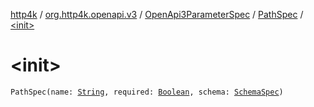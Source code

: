[http4k](../../../index.md) / [org.http4k.openapi.v3](../../index.md) / [OpenApi3ParameterSpec](../index.md) / [PathSpec](index.md) / [&lt;init&gt;](./-init-.md)

# &lt;init&gt;

`PathSpec(name: `[`String`](https://kotlinlang.org/api/latest/jvm/stdlib/kotlin/-string/index.html)`, required: `[`Boolean`](https://kotlinlang.org/api/latest/jvm/stdlib/kotlin/-boolean/index.html)`, schema: `[`SchemaSpec`](../../../org.http4k.openapi/-schema-spec/index.md)`)`